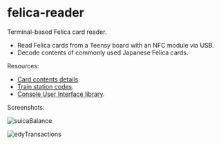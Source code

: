 # felica-reader
Terminal-based Felica card reader.

- Read Felica cards from a Teensy board with an NFC module via USB.
- Decode contents of commonly used Japanese Felica cards.

Resources:
- [Card contents details](http://jennychan.web.fc2.com/format/index.html).
- [Train station codes](https://ja.ysrl.org/atc/station-code.html).
- [Console User Interface library](https://github.com/jroimartin/gocui).

Screenshots:

![suicaBalance](https://github.com/yanome/felica-reader/assets/9247837/01aba2c7-c29c-49bd-b0d6-23272f4ec6e3)

![edyTransactions](https://github.com/yanome/felica-reader/assets/9247837/5d7180e3-5c4b-49c6-a057-c84dee568fa2)
